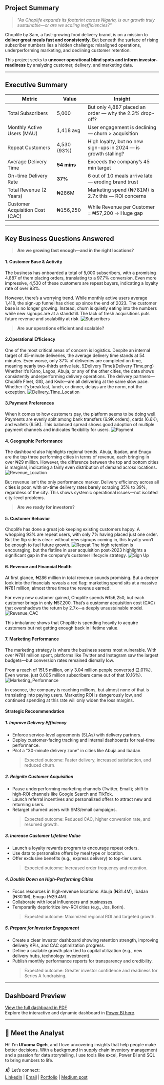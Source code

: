Project Summary
---
> _"As Choplife expands its footprint across Nigeria, is our growth truly sustainable—or are we scaling inefficiencies?"_

Choplife by Sam, a fast-growing food delivery brand, is on a mission to **deliver great meals fast and consistently**. But beneath the surface of rising subscriber numbers lies a hidden challenge: misaligned operations, underperforming marketing, and declining customer retention.

This project seeks to **uncover operational blind spots and inform investor-readiness** by analyzing customer, delivery, and marketing data.

---

##  Executive Summary

| Metric                            | Value                   | Insight                                                                 |
|----------------------------------|--------------------------|-------------------------------------------------------------------------|
| Total Subscribers                | 5,000                    | But only 4,887 placed an order — why the 2.3% drop-off?                 |
| Monthly Active Users (MAU)       | 1,418 avg                | User engagement is declining — churn > acquisition                     |
| Repeat Customers                 | 4,530 (93%)              | High loyalty, but no new sign-ups in 2024 — is growth stalling?        |
| Average Delivery Time            | **54 mins**              | Exceeds the company’s 45 min target                                 |
| On-time Delivery Rate            | **37%**                  | 6 out of 10 meals arrive late — eroding brand trust                    |
| Total Revenue (2 Years)          | ₦286M                    | Marketing spend (₦781M) is 2.7x this — ROI concerns                    |
| Customer Acquisition Cost (CAC) | ₦156,250                 | While Revenue per Customer = ₦57,200 → Huge gap                        |

---

## Key Business Questions Answered

>  **Are we growing fast enough—and in the right locations?**
#### 1. Customer Base & Activity
The business has onboarded a total of 5,000 subscribers, with a promising 4,887 of them placing orders, translating to a 97.7% conversion. Even more impressive, 4,530 of these customers are repeat buyers, indicating a loyalty rate of over 93%.

However, there’s a worrying trend. While monthly active users average 1,418, the sign-up funnel has dried up since the end of 2023. The customer base is no longer growing. Instead, churn is quietly eating into the numbers while new signups are at a standstill. The lack of fresh acquisitions puts future revenue and scalability at risk.
![Subscribers](Subscribers.png)

>  **Are our operations efficient and scalable?**  
#### 2.Operational Efficiency
One of the most critical areas of concern is logistics. Despite an internal target of 45-minute deliveries, the average delivery time stands at 54 minutes. Even worse, only 37% of deliveries are completed on time, meaning nearly two-thirds arrive late.
![Delivery Time](Delivery Time.png)
Whether it’s Kano, Lagos, Abuja, or any of the other cities, the data shows consistently underperforming delivery operations. The delivery partners—Choplife Fleet, GIG, and Kwik—are all delivering at the same slow pace. Whether it’s breakfast, lunch, or dinner, delays are the norm, not the exception.
![Delivery_Time_Location](Delivery_Time_location.png)

#### 3.Payment Preferences
When it comes to how customers pay, the platform seems to be doing well. Payments are evenly split among bank transfers (6.9K orders), cards (6.6K), and wallets (6.5K). This balanced spread shows good adoption of multiple payment channels and indicates flexibility for users.
![Payment](Payment.png)

#### 4. Geographic Performance
The dashboard also highlights regional trends. Abuja, Ibadan, and Enugu are the top three performing cities in terms of revenue, each bringing in over ₦29 million. However, the difference between the top and bottom cities is marginal, indicating a fairly even distribution of demand across locations.
![Revenue_Location](Revenue_Location.png)

But revenue isn’t the only performance marker. Delivery efficiency across all cities is poor, with on-time delivery rates barely scraping 35% to 39%, regardless of the city. This shows systemic operational issues—not isolated city-level problems.




> **Are we ready for investors?**

 #### 5. Customer Behavior
Choplife has done a great job keeping existing customers happy. A whopping 93% are repeat users, with only 7% having placed just one order. But the flip side is clear: without new signups coming in, this loyalty won’t be enough to fuel future growth.
![Repeat](Repeat.png)
The high retention is encouraging, but the flatline in user acquisition post-2023 highlights a significant gap in the company’s customer lifecycle strategy.
![Sign Up](Signup_Trend.png)
 #### 6. Revenue and Financial Health
At first glance, ₦286 million in total revenue sounds promising. But a deeper look into the financials reveals a red flag: marketing spend sits at a massive ₦781 million, almost three times the revenue earned.

For every new customer gained, Choplife spends ₦156,250, but each customer brings in only ₦57,200. That’s a customer acquisition cost (CAC) that overshadows the return by 2.7x—a deeply unsustainable model.
![Revenue_CAC](Revenue_CAC.png)

This imbalance shows that Choplife is spending heavily to acquire customers but not getting enough back in lifetime value.

 #### 7. Marketing Performance
The marketing strategy is where the business seems most vulnerable. With over ₦781 million spent, platforms like Twitter and Instagram saw the largest budgets—but conversion rates remained dismally low.

From a reach of 151.5 million, only 3.04 million people converted (2.01%). Even worse, just 0.005 million subscribers came out of that (0.16%).
![Marketing_Performance](Marketing_Performance.png)

In essence, the company is reaching millions, but almost none of that is translating into paying users. Marketing ROI is dangerously low, and continued spending at this rate will only widen the loss margins.

 #### Strategic Recoommendation
 ##### 1. Improve Delivery Efficiency
- Enforce service-level agreements (SLAs) with delivery partners.
- Deploy customer-facing tracking and internal dashboards for real-time performance.
- Pilot a "30-minute delivery zone" in cities like Abuja and Ibadan.
  > Expected outcome: Faster delivery, increased satisfaction, and reduced churn.

##### 2. Reignite Customer Acquisition
- Pause underperforming marketing channels (Twitter, Email); shift to high-ROI channels like Google Search and TikTok.
- Launch referral incentives and personalized offers to attract new and returning users.
- Retarget churned users with SMS/email campaigns.
  > Expected outcome: Reduced CAC, higher conversion rate, and resumed growth.


##### 3. Increase Customer Lifetime Value
-	Launch a loyalty rewards program to encourage repeat orders.
- Use data to personalize offers by meal type or location.
- Offer exclusive benefits (e.g., express delivery) to top-tier users.
  > Expected outcome: Increased order frequency and retention.

##### 4. Double Down on High-Performing Cities
- Focus resources in high-revenue locations: Abuja (₦31.4M), Ibadan (₦30.1M), Enugu (₦29.4M).
- Collaborate with local influencers and businesses.
- Temporarily deprioritize low-ROI cities (e.g., Jos, Ilorin).
  > Expected outcome: Maximized regional ROI and targeted growth.

##### 5. Prepare for Investor Engagement
- Create a clear investor dashboard showing retention strength, improving delivery KPIs, and CAC optimization progress.
- Define a scalable growth plan tied to capital utilization (e.g., new delivery hubs, technology investment).
- Publish monthly performance reports for transparency and credibility.
  > Expected outcome: Greater investor confidence and readiness for Series A fundraising.



 ---

 
##  Dashboard Preview

 [View the full dashboard in PDF](.Cyber_Security_Dashboard.pdf)  
 Explore the interactive and dynamic dashboard in [Power BI here](https://app.powerbi.com/view?r=eyJrIjoiNDlhMTJhZmUtYTYyYy00MmYwLWFjZjQtYTUyMzVmZWMxNzNjIiwidCI6IjJjZDk3YzU4LTY0ODAtNDEzYS1hNjMyLWI1OTNiMDZkZjgyOCJ9).
 


---
## 👋 Meet the Analyst

Hi! I’m **Ufuoma Ogeh**, and I love uncovering insights that help people make better decisions. With a background in supply chain inventory management and a passion for data storytelling, I use tools like excel, Power BI and SQL to bring numbers to life.  

📬 Let’s connect:  
[LinkedIn](https://www.linkedin.com/in/uogeh/) | [Email](ufuomaogeh@yahoo.com) | [Portfolio](https://uogeh.github.io/Ufuomaportfolio/) | [Medium post](https://medium.com/@ogehufuoma)




